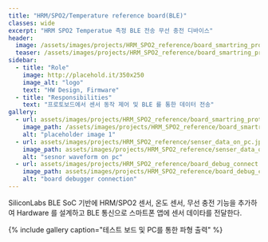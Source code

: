 ```yaml
---
title: "HRM/SPO2/Temperature reference board(BLE)"
classes: wide
excerpt: "HRM SPO2 Temperatue 측정 BLE 전송 무선 충전 디바이스"
header:
  image: /assets/images/projects/HRM_SPO2_reference/board_smartring_proto.jpg
  teaser: /assets/images/projects/HRM_SPO2_reference/board_smartring_proto_tn.png
sidebar:
  - title: "Role"
    image: http://placehold.it/350x250
    image_alt: "logo"
    text: "HW Design, Firmware"
  - title: "Responsibilities"
    text: "프로토보드에서 센서 동작 제어 및 BLE 를 통한 데이터 전송"
gallery:
  - url: assets/images/projects/HRM_SPO2_reference/board_smartring_proto.jpg
    image_path: /assets/images/projects/HRM_SPO2_reference/board_smartring_proto_tn.png
    alt: "placeholder image 1"
  - url: assets/images/projects/HRM_SPO2_reference/senser_data_on_pc.jpg
    image_path: assets/images/projects/HRM_SPO2_reference/senser_data_on_pc.jpg
    alt: "sesnor waveform on pc"
  - url: assets/images/projects/HRM_SPO2_reference/board_debug_connect.png
    image_path: assets/images/projects/HRM_SPO2_reference/board_debug_connect.png
    alt: "board debugger connection"
---
```


SiliconLabs BLE SoC 기반에 HRM/SPO2 센서, 온도 센서, 무선 충전 기능을 추가하여 Hardware 를 설계하고 BLE 통신으로 스마트폰 앱에 센서 데이타를 전달한다.

{% include gallery caption="테스트 보드 및 PC를 통한 파형 출력" %}

